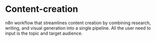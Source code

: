 # Content-creation
n8n workflow that streamlines content creation by combining research, writing, and visual generation into a single pipeline. All the user need to input is the topic and target audience.
